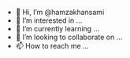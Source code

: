 - 👋 Hi, I’m @hamzakhansami
- 👀 I’m interested in ...
- 🌱 I’m currently learning ...
- 💞️ I’m looking to collaborate on ...
- 📫 How to reach me ...

<!---
hamzakhansami/hamzakhansami is a ✨ special ✨ repository because its `README.md` (this file) appears on your GitHub profile.
You can click the Preview link to take a look at your changes.
--->
